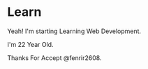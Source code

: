 # Learn

Yeah! I'm starting Learning Web Development.

I'm 22 Year Old.

Thanks For Accept @fenrir2608.
